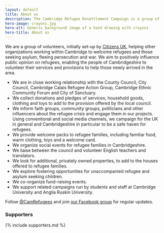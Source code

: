 ```yaml
---
layout: default
title: About us
description: The Cambridge Refugee Resettlement Campaign is a group of volunteers, initially set-up by Citizens UK, helping other organizations working within Cambridge to welcome refugees and those seeking asylum, fleeing persecution and war. We aim to positively influence public opinion on refugees, enabling the people of Cambridgeshire to volunteer their services and provisions to help those newly arrived in the area.
hero-image: crayons.jpg
hero-alt: Generic background image of a hand drawing with crayons
hero-title: About us
---
```


We are a group of volunteers, initially set-up by [Citizens UK](http://www.refugees-welcome.org.uk), helping other organizations working within Cambridge to welcome refugees and those seeking asylum, fleeing persecution and war. We aim to positively influence public opinion on refugees, enabling the people of Cambridgeshire to volunteer their services and provisions to help those newly arrived in the area.

- We are in close working relationship with the County Council, City Council, Cambridge Calais Refugee Action Group, Cambridge Ethnic Community Forum and City of Sanctuary.
- We collect donations and pledges of services, household goods, clothing and toys to add to the provision offered by the local council.
- We inform faith groups, community groups, politicians and other influencers about the refugee crisis and engage them in our projects. Using conventional and social media channels, we campaign for the UK in general and Cambridgeshire in particular to be a safe haven for refugees.
- We provide welcome packs to refugee families, including familiar food, warm clothing, toys and a welcome card.
- We organize social events for refugee families in Cambridgeshire.
- We liaise between the council and volunteer English teachers and translators.
- We look for additional, privately owned properties, to add to the houses offered to refugee families.
- We explore fostering opportunities for unaccompanied refugee and asylum seeking children.
- We co-organize fund-raising events.
- We support related campaigns run by students and staff at Cambridge University and Anglia Ruskin University.

Follow [@CamRefugees](https://twitter.com/camrefugees) and join [our Facebook group](https://www.facebook.com/groups/cambridgerefugees/) for regular updates.

### Supporters

{% include supporters.md %}

